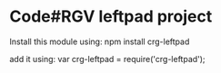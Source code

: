 # Code#RGV leftpad project

Install this module using: npm install crg-leftpad

add it using: var crg-leftpad = require('crg-leftpad');
